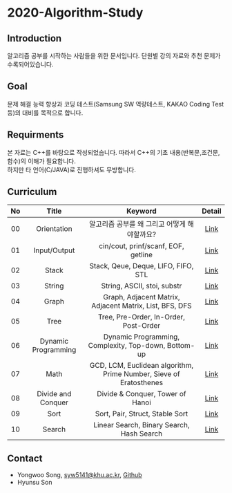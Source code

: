 # 2020-Algorithm-Study

## Introduction

알고리즘 공부를 시작하는 사람들을 위한 문서입니다. 단원별 강의 자료와 추천 문제가 수록되어있습니다.

## Goal

문제 해결 능력 향상과 코딩 테스트(Samsung SW 역량테스트, KAKAO Coding Test등)의 대비를 목적으로 합니다.

## Requirments

본 자료는 C++를 바탕으로 작성되었습니다. 따라서 C++의 기초 내용(반복문,조건문,함수)의 이해가 필요합니다.  
하지만 타 언어(C/JAVA)로 진행하셔도 무방합니다.

## Curriculum

| No  |        Title        |                              Keyword                               |                                         Detail                                         |
| :-: | :-----------------: | :----------------------------------------------------------------: | :------------------------------------------------------------------------------------: |
| 00  |     Orientation     |            알고리즘 공부를 왜 그리고 어떻게 해야할까요?            | [Link](https://github.com/Dcom-KHU/2020-Algorithm-Study/tree/master/Lecture%20Note/00) |
| 01  |    Input/Output     |                cin/cout, prinf/scanf, EOF, getline                 | [Link](https://github.com/Dcom-KHU/2020-Algorithm-Study/tree/master/Lecture%20Note/01) |
| 02  |        Stack        |                Stack, Qeue, Deque, LIFO, FIFO, STL                 | [Link](https://github.com/Dcom-KHU/2020-Algorithm-Study/tree/master/Lecture%20Note/02) |
| 03  |       String        |                    String, ASCII, stoi, substr                     | [Link](https://github.com/Dcom-KHU/2020-Algorithm-Study/tree/master/Lecture%20Note/03) |
| 04  |        Graph        |      Graph, Adjacent Matrix, Adjacent Matrix, List, BFS, DFS       | [Link](https://github.com/Dcom-KHU/2020-Algorithm-Study/tree/master/Lecture%20Note/04) |
| 05  |        Tree         |               Tree, Pre-Order, In-Order, Post-Order                | [Link](https://github.com/Dcom-KHU/2020-Algorithm-Study/tree/master/Lecture%20Note/05) |
| 06  | Dynamic Programming |        Dynamic Programming, Complexity, Top-down, Bottom-up        | [Link](https://github.com/Dcom-KHU/2020-Algorithm-Study/tree/master/Lecture%20Note/06) |
| 07  |        Math         | GCD, LCM, Euclidean algorithm, Prime Number, Sieve of Eratosthenes | [Link](https://github.com/Dcom-KHU/2020-Algorithm-Study/tree/master/Lecture%20Note/07) |
| 08  | Divide and Conquer  |                  Divide & Conquer, Tower of Hanoi                  | [Link](https://github.com/Dcom-KHU/2020-Algorithm-Study/tree/master/Lecture%20Note/08) |
| 09  |        Sort         |                  Sort, Pair, Struct, Stable Sort                   | [Link](https://github.com/Dcom-KHU/2020-Algorithm-Study/tree/master/Lecture%20Note/09) |
| 10  |       Search        |             Linear Search, Binary Search, Hash Search              | [Link](https://github.com/Dcom-KHU/2020-Algorithm-Study/tree/master/Lecture%20Note/10) |

## Contact

- Yongwoo Song, syw5141@khu.ac.kr, [Github](https://github.com/FacerAin)
- Hyunsu Son
